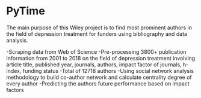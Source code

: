 # PyTime
The main purpose of this Wiley project is to find most prominent authors in the field of depression treatment for funders using bibliography and data analysis.


-Scraping data from Web of Science
-Pre-processing 3800+ publication information from 2001 to 2018 on the field of depression treatment involving article title, published year, journals, authors, impact factor of  journals,  h-index, funding status
-Total of 12718 authors 
-Using social network analysis methodology to build co-author network and calculate centrality degree of every author
-Predicting the authors future performance based on impact factors
